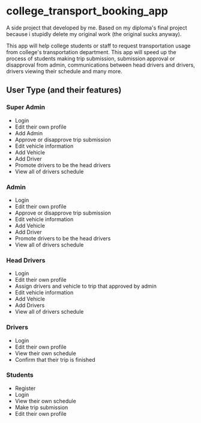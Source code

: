 # college_transport_booking_app

A side project that developed by me. Based on my diploma's final project because i stupidly delete my original work (the original sucks anyway).

This app will help college students or staff to request transportation usage from college's transportation department. This app will speed up the process of students making trip submission, submission approval or disapproval from admin, communications between head drivers and drivers, drivers viewing their schedule and many more.  

## User Type (and their features)

### Super Admin
- Login
- Edit their own profile
- Add Admin
- Approve or disapprove trip submission
- Edit vehicle information
- Add Vehicle
- Add Driver
- Promote drivers to be the head drivers
- View all of drivers schedule

### Admin
- Login
- Edit their own profile
- Approve or disapprove trip submission
- Edit vehicle information
- Add Vehicle
- Add Driver
- Promote drivers to be the head drivers
- View all of drivers schedule

### Head Drivers
- Login
- Edit their own profile
- Assign drivers and vehicle to trip that approved by admin
- Edit vehicle information
- Add Vehicle
- Add Drivers
- View all of drivers schedule

### Drivers
- Login
- Edit their own profile
- View their own schedule
- Confirm that their trip is finished

### Students
- Register
- Login
- View their own schedule
- Make trip submission
- Edit their own profile
